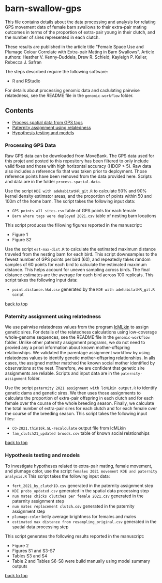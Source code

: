 # barn-swallow-gps

This file contains details about the data processing and analysis for relating GPS movement data of female barn swallows to their extra-pair mating outcomes in terms of the proportion of extra-pair young in their clutch, and the number of sires represented in each clutch. 

These results are published in the article title "Female Space Use and Plumage Colour Correlate with Extra-pair Mating in Barn Swallows". 
Article authors: Heather V. Kenny-Duddela, Drew R. Schield, Kayleigh P. Keller, Rebecca J. Safran

The steps described require the following software: 

* R and RStudio

For details about processing genomic data and caclulating pairwise relatedness, see the README file in the `genomic-workflow` folder. 

## Contents

* [Process spatial data from GPS tags](#processing-gps-data)
* [Paternity assignment using relatedness](#paternity-assignment-using-relatedness)
* [Hypothesis testing and models](#hypothesis-testing-and-models)

### Processing GPS Data

Raw GPS data can be downloaded from MoveBank. The GPS data used for this projet and posted to this repository has been filtered to only include valid fixes and those with high horizontal accuracy (HDOP > 5). Raw data also includes a reference fix that was taken prior to deployment. Those reference points have been removed from the data provided here. Scripts and data are in the folder `process-spatial-data`.


Use the script `KDE with adehabitatHR_git.R` to calculate 50% and 90% kernel density estimator areas, and the proportion of points within 50 and 100m of the home barn. The script takes the following input data: 

* `GPS points all sites.csv` table of GPS points for each female
* `Barn where tags were deployed 2021.csv` table of nesting barn locations

This script produces the fillowing figures reported in the manuscript: 

* Figure 1
* Figure S2


Use the script `est-max-dist.R` to calculate the estimated maximum distance traveled from the nesting barn for each bird. This script downsamples to the fewest number of GPS points per bird (60), and repeatedly takes random samples of 60 points for each bird to calculate the estimated maximum distance. This helps account for uneven sampling across birds. The final distance estimates are the average for each bird across 100 replicats. This script takes the following input data: 

* `point.distance.hkd.csv` generated by the `KDE with adehabitatHR_git.R` script

[back to top](#barn-swallow-gps)


### Paternity assignment using relatedness

We use pairwise relatedness values from the program [lcMLkin](https://github.com/COMBINE-lab/maximum-likelihood-relatedness-estimation?tab=readme-ov-file) to assign genetic sires. For details of the relatedness calculations using low-coverage whole-genome sequences, see the README file in the `genomic-workflow` folder. Unlike other paternity assignment programs, we do not need to provied any a priori information about known mother-offspring relationships. We validated the parentage assignment workflow by using relatedness values to identify genetic mother-offspring relationships. In alls cases, the assigned mother matched the known social mother identified by observations at the nest. Therefore, we are confident that genetic sire assignments are reliable. Scripts and input data are in the `paternity-assignment` folder. 

Use the script `paternity 2021 assignment with lcMLkin output.R` to identify genetic dams and genetic sires. We then uses those assignments to calculate the proportion of extra-pair offspring in each clutch and for each female over the course of the whole breeding season. Finally, we calculate the total number of extra-pair sires for each clutch and for each female over the course of the breeding season. This script takes the following input files: 

* `CO-2021.thin10k.GL-recalculate` output file from lcMLkin
* `fam_clutch21_updated broods.csv` table of known social relationships

[back to top](#barn-swallow-gps)


### Hypothesis testing and models

To investigate hypotheses related to extra-pair mating, female movement, and plumage color, use the script `females 2021 movement KDE and paternity analysis.R` This script takes the following input data: 

* `fert_2021_by_clutchID.csv` generated in the paternity assignment step
* `KDE probs_updated.csv` generated in the spatial data processing step
* `num mates chicks clutches per female 2021.csv` generated in the paternity assignment step
* `num mates replacement clutch.csv` generated in the paternity assignment step
* `plumage-color` belly average brightness for females and males
* `estimated max distance from resampling_original.csv` generated in the spatial data processing step

This script generates the following results reported in the manuscript: 

* Figure 2
* Figures S1 and S3-S7
* Tables S3 and S4
* Table 2 and Tables S6-S8 were build manually using model summary outputs

[back to top](#barn-swallow-gps)


